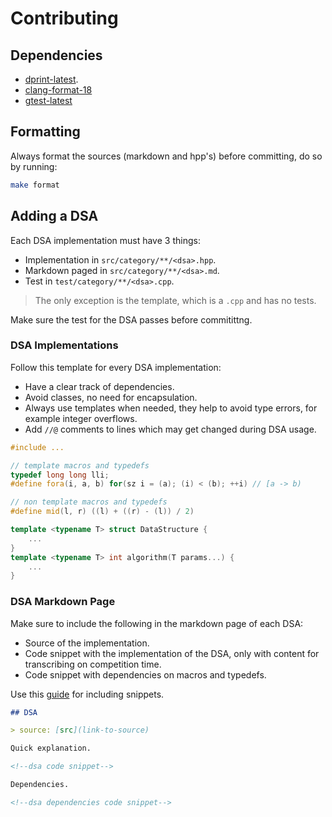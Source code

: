 # Contributing

## Dependencies

- [dprint-latest](https://github.com/dprint/dprint).
- [clang-format-18](https://clang.llvm.org/docs/ClangFormat.html)
- [gtest-latest](https://github.com/google/googletest)

## Formatting

Always format the sources (markdown and hpp's) before committing, do so by
running:

```bash
make format
```

## Adding a DSA

Each DSA implementation must have 3 things:

- Implementation in `src/category/**/<dsa>.hpp`.
- Markdown paged in `src/category/**/<dsa>.md`.
- Test in `test/category/**/<dsa>.cpp`.

> The only exception is the template, which is a `.cpp` and has no tests.

Make sure the test for the DSA passes before commitittng.

### DSA Implementations

Follow this template for every DSA implementation:

- Have a clear track of dependencies.
- Avoid classes, no need for encapsulation.
- Always use templates when needed, they help to avoid type errors, for example
  integer overflows.
- Add `//@` comments to lines which may get changed during DSA usage.

```cpp
#include ...

// template macros and typedefs
typedef long long lli;
#define fora(i, a, b) for(sz i = (a); (i) < (b); ++i) // [a -> b)

// non template macros and typedefs
#define mid(l, r) ((l) + ((r) - (l)) / 2)

template <typename T> struct DataStructure {
    ...
}
template <typename T> int algorithm(T params...) {
    ...
}
```

### DSA Markdown Page

Make sure to include the following in the markdown page of each DSA:

- Source of the implementation.
- Code snippet with the implementation of the DSA, only with content for
  transcribing on competition time.
- Code snippet with dependencies on macros and typedefs.

Use this
[guide](https://rust-lang.github.io/mdBook/format/mdbook.html#including-files)
for including snippets.

```md
## DSA

> source: [src](link-to-source)

Quick explanation.

<!--dsa code snippet-->

Dependencies.

<!--dsa dependencies code snippet-->
```
